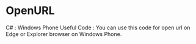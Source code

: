 # OpenURL
C# : Windows Phone Useful Code : You can use this code for open url on Edge or Explorer browser on Windows Phone.
